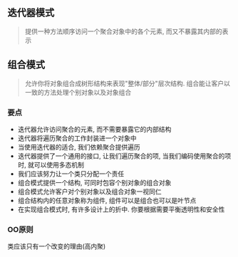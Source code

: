 ## 迭代器模式
> 提供一种方法顺序访问一个聚合对象中的各个元素, 而又不暴露其内部的表示  

## 组合模式
> 允许你将对象组合成树形结构来表现"整体/部分"层次结构. 组合能让客户以一致的方法处理个别对象以及对象组合  

### 要点
- 迭代器允许访问聚合的元素, 而不需要暴露它的内部结构
- 迭代器将遍历聚合的工作封装进一个对象中
- 当使用迭代器的适合, 我们依赖聚合提供遍历
- 迭代器提供了一个通用的接口, 让我们遍历聚合的项, 当我们编码使用聚合的项时, 就可以使用多态机制
- 我们应该努力让一个类只分配一个责任
- 组合模式提供一个结构, 可同时包容个别对象的组合对象
- 组合模式允许客户对个别对象以及组合对象一视同仁
- 组合结构内的任意对象称为组件, 组件可以是组合也可以是叶节点
- 在实现组合模式时, 有许多设计上的折中. 你要根据需要平衡透明性和安全性

### OO原则
类应该只有一个改变的理由(高内聚)
